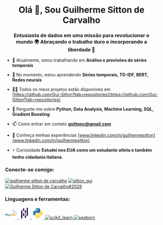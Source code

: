 <h1 align="center"> Olá 👋, Sou Guilherme Sitton de Carvalho</h1>
<h3 align="center">Entusiasta de dados em uma missão para revolucionar o mundo 🌍 Abraçando o trabalho duro e incorporando a liberdade 🚀</h3>



- 🔭 Atualmente, estou trabalhando em **Análise e previsões de séries temporais**

- 🌱 No momento, estou aprendendo **Séries temporais, TD-IDF, BERT, Redes neurais**

- 👨‍💻 Todos os meus projetos estão disponíveis em [https://github.com/Gui-Sitton?tab=repositories](https://github.com/Gui-Sitton?tab=repositories)

- 💬 Pergunte-me sobre **Python, Data Analysis, Machine Learning, SQL, Gradient Boosting**

- 📫 Como entrar em contato **gsittonc@gmail.com**

- 📄 Conheça minhas experiências [www.linkedin.com/in/guilhermesitton](www.linkedin.com/in/guilhermesitton)

- ⚡ Curiosidade **Estudei nos EUA como um estudante atleta e também tenho cidadania italiana.**



<h3 align="left">Conecte-se comigo:</h3>
<p align="left">
<a href="https://linkedin.com/in/guilherme sitton de carvalho" target="blank"><img align="center" src="https://raw.githubusercontent.com/rahuldkjain/github-profile-readme-generator/master/src/images/icons/Social/linked-in-alt.svg" alt="guilherme sitton de carvalho" height="30" width="40" /></a>
<a href="https://instagram.com/sitton_gui" target="blank"><img align="center" src="https://raw.githubusercontent.com/rahuldkjain/github-profile-readme-generator/master/src/images/icons/Social/instagram.svg" alt="sitton_gui" height="30" width="40" /></a>
<a href="https://discord.gg/Guilherme Sitton de Carvalho#2028" target="blank"><img align="center" src="https://raw.githubusercontent.com/rahuldkjain/github-profile-readme-generator/master/src/images/icons/Social/discord.svg" alt="Guilherme Sitton de Carvalho#2028" height="30" width="40" /></a>
</p>

<h3 align="left">Linguagens e ferramentas:</h3>
<p align="left"> <a href="https://www.mysql.com/" target="_blank" rel="noreferrer"> <img src="https://raw.githubusercontent.com/devicons/devicon/master/icons/mysql/mysql-original-wordmark.svg" alt="mysql" width="40" height="40"/> </a> <a href="https://pandas.pydata.org/" target="_blank" rel="noreferrer"> <img src="https://raw.githubusercontent.com/devicons/devicon/2ae2a900d2f041da66e950e4d48052658d850630/icons/pandas/pandas-original.svg" alt="pandas" width="40" height="40"/> </a> <a href="https://www.python.org" target="_blank" rel="noreferrer"> <img src="https://raw.githubusercontent.com/devicons/devicon/master/icons/python/python-original.svg" alt="python" width="40" height="40"/> </a> <a href="https://scikit-learn.org/" target="_blank" rel="noreferrer"> <img src="https://upload.wikimedia.org/wikipedia/commons/0/05/Scikit_learn_logo_small.svg" alt="scikit_learn" width="40" height="40"/> </a> <a href="https://seaborn.pydata.org/" target="_blank" rel="noreferrer"> <img src="https://seaborn.pydata.org/_images/logo-mark-lightbg.svg" alt="seaborn" width="40" height="40"/> </a> </p>




